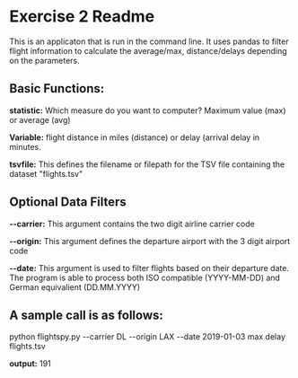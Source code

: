 # Exercise 2 Readme

This is an applicaton that is run in the command line. It uses pandas to filter flight information to calculate the average/max, distance/delays depending on the parameters.

## Basic Functions:

**statistic:** Which measure do you want to computer? Maximum value (max) or average (avg)

**Variable:** flight distance in miles (distance) or delay (arrival delay in minutes.

**tsvfile:** This defines the filename or filepath for the TSV file containing the dataset "flights.tsv"

## Optional Data Filters

**--carrier:** This argument contains the two digit airline carrier code

**--origin:** This argument defines the departure airport with the 3 digit airport code

**--date:** This argument is used to filter flights based on their departure date. The program is able to process both ISO compatible (YYYY-MM-DD) and German equivalient (DD.MM.YYYY)

## A sample call is as follows:

python flightspy.py --carrier DL --origin LAX --date 2019-01-03 max delay flights.tsv

**output:** 191
